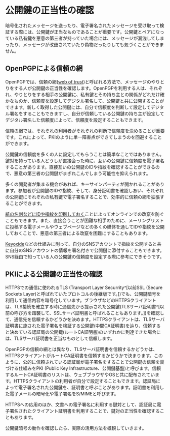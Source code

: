 # 公開鍵の正当性の確認
暗号化されたメッセージを送ったり、電子署名されたメッセージを受け取って検証する際には、公開鍵が正当なものであることが重要です。公開鍵とペアになっている私有鍵を悪意の第三者が持っていた場合には、メッセージが漏洩してしまったり、メッセージが改竄されていたり偽物だったりしても気づくことができません。

## OpenPGPによる信頼の網
OpenPGPでは、信頼の網([web of trust](https://en.wikipedia.org/wiki/Web_of_trust))と呼ばれる方法で、メッセージのやりとりをする人が公開鍵の正当性を確認します。OpenPGPを利用する人は、それぞれ、やりとりをする相手の公開鍵に、私有鍵とその持ち主との関係がどれだけ確かなものか、信頼度を設定してデジタル署名して、公開鍵と共に公開することができます。新しく取得した公開鍵には、自分で信頼度を判断して設定してデジタル署名をすることもできますし、自分が信頼している公開鍵の持ち主が設定してデジタル署名した信頼度によって、信頼度を設定することもできます。

信頼の網では、それぞれの利用者がそれぞれの判断で信頼度を決めることが重要です。これによって、PKIのように単一障害点ができてしまうのを回避することができます。

公開鍵の信頼度を多くの人に設定してもらうことは簡単なことではありません。鍵対を持っている人どうしが直接会った時に、互いの公開鍵に信頼度を電子署名することがあります。直接互いの公開鍵のIDや指紋を確認することができるので、悪意の第三者の公開鍵がまぎれこんでしまう可能性を抑えられます。

多くの開発者が集まる機会があれば、キーサインパーティが開かれることがあります。参加者が公開鍵のIDや指紋、そして、身分証明書を確認しあい、それぞれの公開鍵にそれぞれの私有鍵で電子署名することで、効率的に信頼の網を拡張することができます。

[紙の名刺などにIDや指紋を印刷しておく](../misc/vCard.md)ことによってオンラインでの改竄を防ぐこともできます。また、直接会うことが困難な相手のために、メーリングリストに投稿する電子メールやウェブページなどの多くの媒体を通してIDや指紋を公開しておくことで、悪意の第三者による改竄を困難にすることもあります。

[Keyoxide](../sns/keyoxide.md)などの仕組みに則って、自分のSNSアカウントで指紋を公開すると共に自分のSNSアカウントの情報を署名付きで公開鍵に添付することもできます。SNS経由で知っている人の公開鍵の信頼度を設定する際に参考にできそうです。

## PKIによる公開鍵の正当性の確認
HTTPSでの通信に使われるTLS (Transport Layer Securrity^[以前SSL (Secure Sockets
Layer)と呼ばれていたプロトコルの後継版です。])でも、公開鍵暗号を利用して通信内容を暗号化しています。ブラウザなどのHTTPSクライアントは、TLS接続を確立する時に通信先から提示された公開鍵(TLSサーバ証明書^[以前の呼び方を踏襲して、SSLサーバ証明書と呼ばれることもあります。])を確認して、通信先を信頼するかどうかを決めます。HTTPSクライアントは、TLSサーバ証明書に施された電子署名を検証する公開鍵(中間CA証明書)を辿り、信頼すると決めている認証局の公開鍵(ルートCA証明書)のいずれかに到達できた場合には、TLSサーバ証明書を正当なものとして信頼します。

OpenPGPの信頼の網とは異なり、TLSサーバ証明書を信頼するかどうかは、HTTPSクライアントがルートCA証明書を信頼するかどうかで決まります。このように、公的に信頼されている認証局が電子署名をすることで公開鍵の信頼を裏づける仕組みをPKI (Public Key Infrastructure、公開鍵基盤)と呼びます。信頼するルートCA証明書のリストは、ウェブブラウザやOSと共に配布されています。HTTPSクライアントの利用者が自分で設定することもできます。認証局によって電子署名された公開鍵を、証明書と呼ぶことがあります。証明書を利用した電子メールの暗号化や電子署名をS/MIMEと呼びます。

HTTPSへの応用のほか、文書への電子署名に利用する鍵対として、認証局に電子署名されたクライアント証明書を利用することで、鍵対の正当性を確認することもあります。

公開鍵暗号の動作を確認したら、実際の活用方法を概観していきます。
